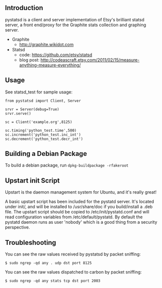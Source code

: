 Introduction
------------

pystatsd is a client and server implementation of Etsy's brilliant statsd 
server, a front end/proxy for the Graphite stats collection and graphing server.

* Graphite
    - http://graphite.wikidot.com
* Statsd 
    - code: https://github.com/etsy/statsd
    - blog post: http://codeascraft.etsy.com/2011/02/15/measure-anything-measure-everything/

Usage
-------------

See statsd_test for sample usage:

    from pystatsd import Client, Server

    srvr = Server(debug=True)
    srvr.serve()

    sc = Client('example.org',8125)

    sc.timing('python_test.time',500)
    sc.increment('python_test.inc_int')
    sc.decrement('python_test.decr_int')


Building a Debian Package
-------------

To build a debian package, run `dpkg-buildpackage -rfakeroot`

Upstart init Script
-------------
Upstart is the daemon management system for Ubuntu, and it's really great!

A basic upstart script has been included for the pystatd server. It's located 
under init/, and will be installed to /usr/share/doc if you build/install a 
.deb file. The upstart script should be copied to /etc/init/pystatd.conf and 
will read configuration variables from /etc/default/pystatd. By default the 
pystatd daemon runs as user 'nobody' which is a good thing from a security 
perspective. 

Troubleshooting
-------------

You can see the raw values received by pystatsd by packet sniffing:

    $ sudo ngrep -qd any . udp dst port 8125

You can see the raw values dispatched to carbon by packet sniffing:

    $ sudo ngrep -qd any stats tcp dst port 2003
